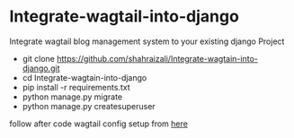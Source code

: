 # Integrate-wagtail-into-django
Integrate wagtail blog management system to your existing django Project

- git clone https://github.com/shahraizali/Integrate-wagtain-into-django.git
- cd Integrate-wagtain-into-django
- pip install -r requirements.txt
- python manage.py migrate
- python manage.py createsuperuser

follow after code wagtail config setup from [here](https://www.dothedev.com/blog/integrate-wagtail-into-existing-django-project-django-blog-app/#after-code-setup-wagtail-configs)

